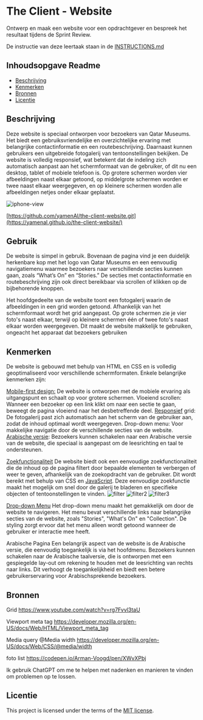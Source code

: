 # The Client - Website

Ontwerp en maak een website voor een opdrachtgever en bespreek het resultaat tijdens de Sprint Review.

De instructie van deze leertaak staan in de [INSTRUCTIONS.md](https://github.com/fdnd-task/the-client-website/blob/main/docs/INSTRUCTIONS.md)



## Inhoudsopgave Readme

  * [Beschrijving](#beschrijving)
  * [Kenmerken](#kenmerken)
  * [Bronnen](#bronnen)
  * [Licentie](#licentie)

## Beschrijving
Deze website is speciaal ontworpen voor bezoekers van Qatar Museums. 
Het biedt een gebruiksvriendelijke en overzichtelijke ervaring met belangrijke contactinformatie en een routebeschrijving. 
Daarnaast kunnen gebruikers een uitgebreide fotogalerij van tentoonstellingen bekijken.
De website is volledig responsief, wat betekent dat de indeling zich automatisch aanpast aan het schermformaat van de gebruiker, of dit nu een desktop, tablet of mobiele telefoon is.
 Op grotere schermen worden vier afbeeldingen naast elkaar getoond, op middelgrote schermen worden er twee naast elkaar weergegeven, en op kleinere schermen worden alle afbeeldingen netjes onder elkaar geplaatst.

<!-- visual 📸 -->
![iphone-view](https://github.com/user-attachments/assets/049cb24c-10d6-4e9d-94ba-52028690b95c)


<!--link naar Github Pages 🌐-->
[https://github.com/yamenAl/the-client-website.git](https://yamenal.github.io/the-client-website/)

## Gebruik
De website is simpel in gebruik.
 Bovenaan de pagina vind je een duidelijk herkenbare kop met het logo van Qatar Museums en een eenvoudig navigatiemenu waarmee bezoekers naar verschillende secties kunnen gaan, zoals “What’s On” en “Stories.”
 De secties met contactinformatie en routebeschrijving zijn ook direct bereikbaar via scrollen of klikken op de bijbehorende knoppen.

Het hoofdgedeelte van de website toont een fotogalerij waarin de afbeeldingen in een grid worden getoond. 
Afhankelijk van het schermformaat wordt het grid aangepast. Op grote schermen zie je vier foto's naast elkaar, terwijl op kleinere schermen één of twee foto's naast elkaar worden weergegeven. 
Dit maakt de website makkelijk te gebruiken, ongeacht het apparaat dat bezoekers gebruiken


## Kenmerken
De website is gebouwd met behulp van HTML en CSS en is volledig geoptimaliseerd voor verschillende schermformaten. Enkele belangrijke kenmerken zijn:

[Mobile-first design:](https://github.com/yamenAl/the-client-website/issues/5) De website is ontworpen met de mobiele ervaring als uitgangspunt en schaalt op voor grotere schermen.
Vloeiend scrollen: Wanneer een bezoeker op een link klikt om naar een sectie te gaan, beweegt de pagina vloeiend naar het desbetreffende deel.
[Responsief](https://github.com/yamenAl/the-client-website/issues/7) grid: De fotogalerij past zich automatisch aan het scherm van de gebruiker aan, zodat de inhoud optimaal wordt weergegeven.
Drop-down menu: Voor makkelijke navigatie door de verschillende secties van de website.
[Arabische versie](https://github.com/yamenAl/the-client-website/issues/6): Bezoekers kunnen schakelen naar een Arabische versie van de website, die speciaal is aangepast om de leesrichting en taal te ondersteunen.

[Zoekfunctionaliteit](https://github.com/yamenAl/the-client-website/issues/8)
De website biedt ook een eenvoudige zoekfunctionaliteit die de inhoud op de pagina filtert door bepaalde elementen te verbergen of weer te geven, afhankelijk van de zoekopdracht van de gebruiker. 
Dit wordt bereikt met behulp van CSS en [JavaScript](https://github.com/yamenAl/the-client-website/blob/main/scripts/script.js).
Deze eenvoudige zoekfunctie maakt het mogelijk om snel door de galerij te bladeren en specifieke objecten of tentoonstellingen te vinden.
![filter](https://github.com/user-attachments/assets/3705bb6e-bcc8-4d9e-805e-614ecdb8e89a)
![filter2](https://github.com/user-attachments/assets/7ce49ae2-c7bc-486d-b6d1-f203a81f6823)
![filter3](https://github.com/user-attachments/assets/85405117-3e7f-4c2a-ac58-bbf423546a98)

[Drop-down Menu](https://github.com/yamenAl/the-client-website/blob/main/index.html#L16-L25)
Het drop-down menu maakt het gemakkelijk om door de website te navigeren.
Het menu bevat verschillende links naar belangrijke secties van de website, zoals "Stories", "What's On" en "Collection". 
De styling zorgt ervoor dat het menu alleen wordt getoond wanneer de gebruiker er interactie mee heeft.

Arabische Pagina
Een belangrijk aspect van de website is de Arabische versie, die eenvoudig toegankelijk is via het hoofdmenu. Bezoekers kunnen schakelen naar de Arabische taalversie, die is ontworpen met een gespiegelde lay-out om rekening te houden met de leesrichting van rechts naar links. 
Dit verhoogt de toegankelijkheid en biedt een betere gebruikerservaring voor Arabischsprekende bezoekers.

## Bronnen
Grid https://www.youtube.com/watch?v=rg7Fvvl3taU

Viewport meta tag https://developer.mozilla.org/en-US/docs/Web/HTML/Viewport_meta_tag

Media query @Media width https://developer.mozilla.org/en-US/docs/Web/CSS/@media/width

foto list https://codepen.io/Arman-Voogd/pen/XWvXPbj

Ik gebruik ChatGPT om me te helpen met nadenken en manieren te vinden om problemen op te lossen.

## Licentie

This project is licensed under the terms of the [MIT license](./LICENSE).
